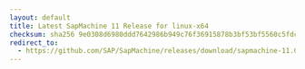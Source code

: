 ```yaml
---
layout: default
title: Latest SapMachine 11 Release for linux-x64
checksum: sha256 9e0308d6980ddd7642986b949c76f36915878b3bf53bf5560c5fdc313a4293c9
redirect_to:
  - https://github.com/SAP/SapMachine/releases/download/sapmachine-11.0.23/sapmachine-jre-11.0.23_linux-x64_bin.tar.gz
---
```

